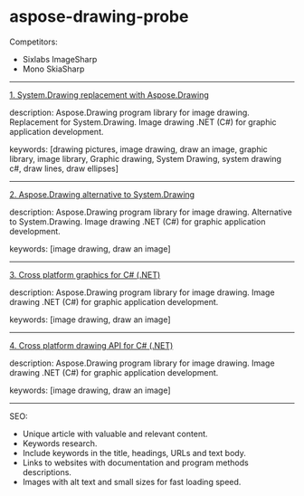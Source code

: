 # aspose-drawing-probe

Competitors:

- Sixlabs ImageSharp
- Mono SkiaSharp

---

[1. System.Drawing replacement with Aspose.Drawing](./system_drawing_replacement_with_aspose.md)

description: Aspose.Drawing program library for image drawing. Replacement for System.Drawing. Image drawing .NET (C#) for graphic application development.

keywords: [drawing pictures, image drawing, draw an image, graphic library, image library, Graphic drawing, System Drawing, system drawing c#, draw lines, draw ellipses]

---


[2. Aspose.Drawing alternative to System.Drawing](./alternative_to_system_drawing_with_aspose.md)

description: Aspose.Drawing program library for image drawing. Alternative to System.Drawing. Image drawing .NET (C#) for graphic application development.

keywords: [image drawing, draw an image]

---


[3. Cross platform graphics for C# (.NET)](./cross_platform_graphics_for_cs_net.md)

description: Aspose.Drawing program library for image drawing. Image drawing .NET (C#) for graphic application development.

keywords: [image drawing, draw an image]

---


[4. Cross platform drawing API for C# (.NET)](./cross_platform_drawing_api_cs_net.md)

description: Aspose.Drawing program library for image drawing. Image drawing .NET (C#) for graphic application development.

keywords: [image drawing, draw an image]

---

SEO:

- Unique article with valuable and relevant content.
- Keywords research.
- Include keywords in the title, headings, URLs and text body.
- Links to websites with documentation and program methods descriptions.
- Images with alt text and small sizes for fast loading speed.
